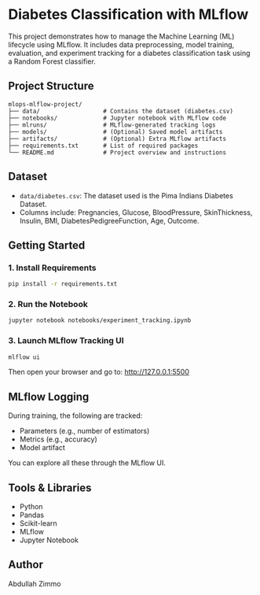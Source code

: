 # Diabetes Classification with MLflow

This project demonstrates how to manage the Machine Learning (ML) lifecycle using MLflow. It includes data preprocessing, model training, evaluation, and experiment tracking for a diabetes classification task using a Random Forest classifier.

## Project Structure

```
mlops-mlflow-project/
├── data/                  # Contains the dataset (diabetes.csv)
├── notebooks/             # Jupyter notebook with MLflow code
├── mlruns/                # MLflow-generated tracking logs
├── models/                # (Optional) Saved model artifacts
├── artifacts/             # (Optional) Extra MLflow artifacts
├── requirements.txt       # List of required packages
└── README.md              # Project overview and instructions
```

## Dataset

- `data/diabetes.csv`: The dataset used is the Pima Indians Diabetes Dataset.
- Columns include: Pregnancies, Glucose, BloodPressure, SkinThickness, Insulin, BMI, DiabetesPedigreeFunction, Age, Outcome.

## Getting Started

### 1. Install Requirements

```bash
pip install -r requirements.txt
```

### 2. Run the Notebook

```bash
jupyter notebook notebooks/experiment_tracking.ipynb
```

### 3. Launch MLflow Tracking UI

```bash
mlflow ui
```

Then open your browser and go to: http://127.0.0.1:5500

## MLflow Logging

During training, the following are tracked:
- Parameters (e.g., number of estimators)
- Metrics (e.g., accuracy)
- Model artifact

You can explore all these through the MLflow UI.

## Tools & Libraries

- Python
- Pandas
- Scikit-learn
- MLflow
- Jupyter Notebook

## Author

Abdullah Zimmo
